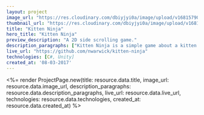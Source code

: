 ```yaml
---
layout: project
image_url: "https://res.cloudinary.com/dbiyjyi0a/image/upload/v1681579032/portfolio/kitten-ninja.webp"
thumbnail_url: "https://res.cloudinary.com/dbiyjyi0a/image/upload/v1681579032/portfolio/kitten-ninja-thumbnail.webp"
title: "Kitten Ninja"
hero_title: "Kitten Ninja"
preview_description: "A 2D side scrolling game."
description_paragraphs: ["Kitten Ninja is a simple game about a kitten who also happens to be a ninja. The game was created for a class assignment and may be expanded upon in the future."]
live_url: "https://github.com/nwarwick/kitten-ninja"
technologies: [C#, Unity]
created_at: '08-03-2017'
---
```


<%= render ProjectPage.new(title: resource.data.title, image_url: resource.data.image_url, description_paragraphs: resource.data.description_paragraphs, live_url: resource.data.live_url, technologies: resource.data.technologies, created_at: resource.data.created_at) %>
